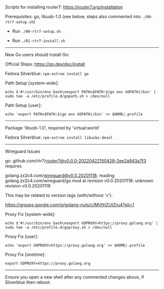 Scripts for installing router7: https://router7.org/installation

Prerequisites: go, libusb-1.0 (see below, steps also commented into `./00-rtr7-setup.sh`)

- Run `./00-rtr7-setup.sh`

- Run `./01-rtr7-install.sh`

---

New Go users should install Go:

Official Steps: https://go.dev/doc/install

Fedora Silverblue: `rpm-ostree install go`

Path Setup [system-wide]: 

`echo $'#!/usr/bin/env bash\nexport PATH=$PATH:$(go env GOPATH)/bin' | sudo tee -a /etc/profile.d/gopath.sh > /dev/null`

Path Setup [user]:

`echo 'export PATH=$PATH:$(go env GOPATH)/bin' >> $HOME/.profile`

---

Package 'libusb-1.0', required by 'virtual:world'

Fedora Silverblue: `rpm-ostree install libusbx-devel`

---

Wireguard Issues

go: github.com/rtr7/router7@v0.0.0-20220422150428-2ee2a943a7f3 requires

golang.zx2c4.com/wireguard@v0.0.20201118: reading golang.zx2c4.com/wireguard/go.mod at revision v0.0.20201118: unknown revision v0.0.20201118

This may be related to version tags (with/without 'v'):

https://groups.google.com/g/golang-nuts/c/MVtHZUtZru4?pli=1

Proxy Fix [system-wide]: 

`echo $'#!/usr/bin/env bash\nexport GOPROXY=https://proxy.golang.org' | sudo tee -a /etc/profile.d/goproxy.sh > /dev/null`

Proxy Fix [user]:

`echo 'export GOPROXY=https://proxy.golang.org' >> $HOME/.profile`

Proxy Fix [onetime]:

`export GOPROXY=https://proxy.golang.org`

---

Ensure you open a new shell after any commented changes above, if Silverblue then reboot.
